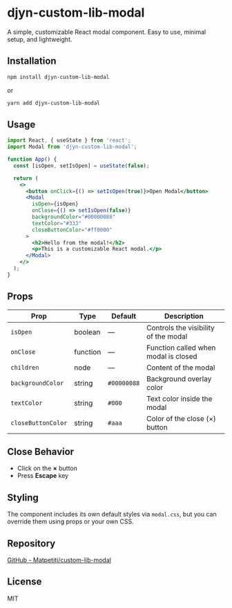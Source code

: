 # djyn-custom-lib-modal

A simple, customizable React modal component. Easy to use, minimal setup, and lightweight.

## Installation

```bash
npm install djyn-custom-lib-modal
```

or

```bash
yarn add djyn-custom-lib-modal
```

## Usage

```jsx
import React, { useState } from 'react';
import Modal from 'djyn-custom-lib-modal';

function App() {
  const [isOpen, setIsOpen] = useState(false);

  return (
    <>
      <button onClick={() => setIsOpen(true)}>Open Modal</button>
      <Modal
        isOpen={isOpen}
        onClose={() => setIsOpen(false)}
        backgroundColor="#00000088"
        textColor="#333"
        closeButtonColor="#ff0000"
      >
        <h2>Hello from the modal!</h2>
        <p>This is a customizable React modal.</p>
      </Modal>
    </>
  );
}
```

## Props

| Prop               | Type     | Default      | Description                                  |
|--------------------|----------|--------------|----------------------------------------------|
| `isOpen`           | boolean  | —            | Controls the visibility of the modal         |
| `onClose`          | function | —            | Function called when modal is closed         |
| `children`         | node     | —            | Content of the modal                         |
| `backgroundColor`  | string   | `#00000088`  | Background overlay color                     |
| `textColor`        | string   | `#000`       | Text color inside the modal                  |
| `closeButtonColor` | string   | `#aaa`       | Color of the close (×) button                |

## Close Behavior

- Click on the **×** button
- Press **Escape** key

## Styling

The component includes its own default styles via `modal.css`, but you can override them using props or your own CSS.

## Repository

[GitHub - Matpetitj/custom-lib-modal](https://github.com/Matpetitj/custom-lib-modal)

## License

MIT